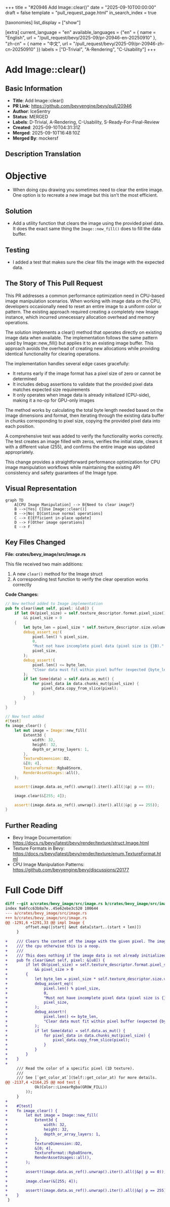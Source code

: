 +++
title = "#20946 Add Image::clear()"
date = "2025-09-10T00:00:00"
draft = false
template = "pull_request_page.html"
in_search_index = true

[taxonomies]
list_display = ["show"]

[extra]
current_language = "en"
available_languages = {"en" = { name = "English", url = "/pull_request/bevy/2025-09/pr-20946-en-20250910" }, "zh-cn" = { name = "中文", url = "/pull_request/bevy/2025-09/pr-20946-zh-cn-20250910" }}
labels = ["D-Trivial", "A-Rendering", "C-Usability"]
+++

# Add Image::clear()

## Basic Information
- **Title**: Add Image::clear()
- **PR Link**: https://github.com/bevyengine/bevy/pull/20946
- **Author**: IceSentry
- **Status**: MERGED
- **Labels**: D-Trivial, A-Rendering, C-Usability, S-Ready-For-Final-Review
- **Created**: 2025-09-10T04:31:31Z
- **Merged**: 2025-09-10T16:48:10Z
- **Merged By**: mockersf

## Description Translation
# Objective

- When doing cpu drawing you sometimes need to clear the entire image. One option is to recreate a new image but this isn't the most efficient.

## Solution

- Add a utility function that clears the image using the provided pixel data. It does the exact same thing the `Image::new_fill()` does to fill the data buffer.

## Testing

- I added a test that makes sure the clear fills the image with the expected data.

## The Story of This Pull Request

This PR addresses a common performance optimization need in CPU-based image manipulation scenarios. When working with image data on the CPU, developers occasionally need to reset an entire image to a uniform color or pattern. The existing approach required creating a completely new Image instance, which incurred unnecessary allocation overhead and memory operations.

The solution implements a clear() method that operates directly on existing image data when available. The implementation follows the same pattern used by Image::new_fill() but applies it to an existing image buffer. This approach avoids the overhead of creating new allocations while providing identical functionality for clearing operations.

The implementation handles several edge cases gracefully:
- It returns early if the image format has a pixel size of zero or cannot be determined
- It includes debug assertions to validate that the provided pixel data matches expected size requirements
- It only operates when image data is already initialized (CPU-side), making it a no-op for GPU-only images

The method works by calculating the total byte length needed based on the image dimensions and format, then iterating through the existing data buffer in chunks corresponding to pixel size, copying the provided pixel data into each position.

A comprehensive test was added to verify the functionality works correctly. The test creates an image filled with zeros, verifies the initial state, clears it with a different value (255), and confirms the entire image was updated appropriately.

This change provides a straightforward performance optimization for CPU image manipulation workflows while maintaining the existing API consistency and safety guarantees of the Image type.

## Visual Representation

```mermaid
graph TD
    A[CPU Image Manipulation] --> B{Need to clear image?}
    B -->|Yes| C[Use Image::clear()]
    B -->|No| D[Continue normal operations]
    C --> E[Efficient in-place update]
    D --> F[Other image operations]
    E --> F
```

## Key Files Changed

**File: crates/bevy_image/src/image.rs**

This file received two main additions:
1. A new `clear()` method for the Image struct
2. A corresponding test function to verify the clear operation works correctly

**Code Changes:**

```rust
// New method added to Image implementation
pub fn clear(&mut self, pixel: &[u8]) {
    if let Ok(pixel_size) = self.texture_descriptor.format.pixel_size()
        && pixel_size > 0
    {
        let byte_len = pixel_size * self.texture_descriptor.size.volume();
        debug_assert_eq!(
            pixel.len() % pixel_size,
            0,
            "Must not have incomplete pixel data (pixel size is {}B).",
            pixel_size,
        );
        debug_assert!(
            pixel.len() <= byte_len,
            "Clear data must fit within pixel buffer (expected {byte_len}B).",
        );
        if let Some(data) = self.data.as_mut() {
            for pixel_data in data.chunks_mut(pixel_size) {
                pixel_data.copy_from_slice(pixel);
            }
        }
    }
}

// New test added
#[test]
fn image_clear() {
    let mut image = Image::new_fill(
        Extent3d {
            width: 32,
            height: 32,
            depth_or_array_layers: 1,
        },
        TextureDimension::D2,
        &[0; 4],
        TextureFormat::Rgba8Snorm,
        RenderAssetUsages::all(),
    );

    assert!(image.data.as_ref().unwrap().iter().all(|&p| p == 0));

    image.clear(&[255; 4]);

    assert!(image.data.as_ref().unwrap().iter().all(|&p| p == 255));
}
```

## Further Reading

- Bevy Image Documentation: https://docs.rs/bevy/latest/bevy/render/texture/struct.Image.html
- Texture Formats in Bevy: https://docs.rs/bevy/latest/bevy/render/texture/enum.TextureFormat.html
- CPU Image Manipulation Patterns: https://github.com/bevyengine/bevy/discussions/20177

# Full Code Diff
```diff
diff --git a/crates/bevy_image/src/image.rs b/crates/bevy_image/src/image.rs
index 9a6fcc63b8a7e..45e62ebe3c520 100644
--- a/crates/bevy_image/src/image.rs
+++ b/crates/bevy_image/src/image.rs
@@ -1291,6 +1291,33 @@ impl Image {
         offset.map(|start| &mut data[start..(start + len)])
     }
 
+    /// Clears the content of the image with the given pixel. The image needs to be initialized on
+    /// the cpu otherwise this is a noop.
+    ///
+    /// This does nothing if the image data is not already initialized
+    pub fn clear(&mut self, pixel: &[u8]) {
+        if let Ok(pixel_size) = self.texture_descriptor.format.pixel_size()
+            && pixel_size > 0
+        {
+            let byte_len = pixel_size * self.texture_descriptor.size.volume();
+            debug_assert_eq!(
+                pixel.len() % pixel_size,
+                0,
+                "Must not have incomplete pixel data (pixel size is {}B).",
+                pixel_size,
+            );
+            debug_assert!(
+                pixel.len() <= byte_len,
+                "Clear data must fit within pixel buffer (expected {byte_len}B).",
+            );
+            if let Some(data) = self.data.as_mut() {
+                for pixel_data in data.chunks_mut(pixel_size) {
+                    pixel_data.copy_from_slice(pixel);
+                }
+            }
+        }
+    }
+
     /// Read the color of a specific pixel (1D texture).
     ///
     /// See [`get_color_at`](Self::get_color_at) for more details.
@@ -2137,4 +2164,25 @@ mod test {
             Ok(Color::LinearRgba(GROW_FILL))
         ));
     }
+
+    #[test]
+    fn image_clear() {
+        let mut image = Image::new_fill(
+            Extent3d {
+                width: 32,
+                height: 32,
+                depth_or_array_layers: 1,
+            },
+            TextureDimension::D2,
+            &[0; 4],
+            TextureFormat::Rgba8Snorm,
+            RenderAssetUsages::all(),
+        );
+
+        assert!(image.data.as_ref().unwrap().iter().all(|&p| p == 0));
+
+        image.clear(&[255; 4]);
+
+        assert!(image.data.as_ref().unwrap().iter().all(|&p| p == 255));
+    }
 }
```